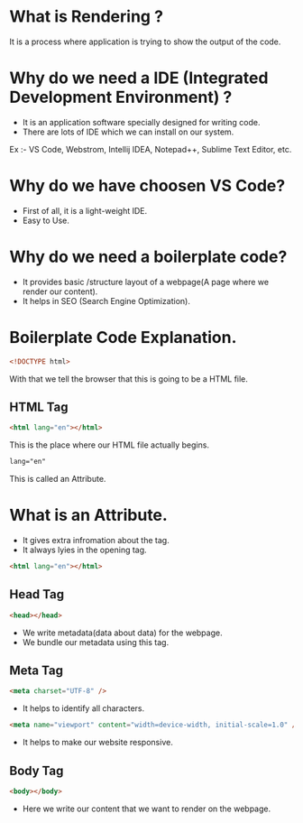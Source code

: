 # What is Rendering ?

It is a process where application is trying to show the output of the code.

# Why do we need a IDE (Integrated Development Environment) ?

- It is an application software specially designed for writing code.
- There are lots of IDE which we can install on our system.

Ex :- VS Code, Webstrom, Intellij IDEA, Notepad++, Sublime Text Editor, etc.

# Why do we have choosen VS Code?

- First of all, it is a light-weight IDE.
- Easy to Use.

# Why do we need a boilerplate code?

- It provides basic /structure layout of a webpage(A page where we render our content).
- It helps in SEO (Search Engine Optimization).

# Boilerplate Code Explanation.

```html
<!DOCTYPE html>
```

With that we tell the browser that this is going to be a HTML file.

## HTML Tag

```html
<html lang="en"></html>
```

This is the place where our HTML file actually begins.

```html
lang="en"
```

This is called an Attribute.

# What is an Attribute.

- It gives extra infromation about the tag.
- It always lyies in the opening tag.

```html
<html lang="en"></html>
```

## Head Tag

```html
<head></head>
```

- We write metadata(data about data) for the webpage.
- We bundle our metadata using this tag.

## Meta Tag

```html
<meta charset="UTF-8" />
```

- It helps to identify all characters.

```html
<meta name="viewport" content="width=device-width, initial-scale=1.0" />
```

- It helps to make our website responsive.

## Body Tag

```html
<body></body>
```

- Here we write our content that we want to render on the webpage.
